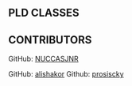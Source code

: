 ## PLD CLASSES

## CONTRIBUTORS

GitHub: [NUCCASJNR](https://github.com/NUCCASJNR)

GitHub: [alishakor](https://github.com/alishakor)
Github: [prosiscky](https://github.com/prosiscky)

